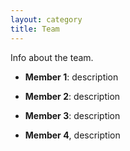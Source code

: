```yaml
---
layout: category
title: Team
---
```


Info about the team.

- **Member 1**: description
  
- **Member 2**: description
  
- **Member 3**: description
  
- **Member 4**, description
